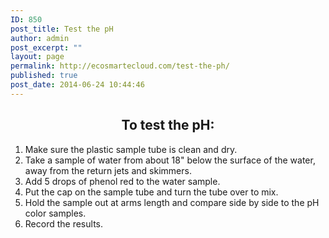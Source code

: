 ```yaml
---
ID: 850
post_title: Test the pH
author: admin
post_excerpt: ""
layout: page
permalink: http://ecosmartecloud.com/test-the-ph/
published: true
post_date: 2014-06-24 10:44:46
---
```

<center>
<h2>To test the pH:</h2>
</center>
<ol>
<li>Make sure the plastic sample tube is clean and dry.</li>
<li>Take a sample of water from about 18" below the surface of the water, away from the return jets and skimmers.</li>
<li>Add 5 drops of phenol red to the water sample. </li>
<li>Put the cap on the sample tube and turn the tube over to mix.</li>
<li>Hold the sample out at arms length and compare side by side to the pH color samples.</li>
<li>Record the results.</li>
</ol>
